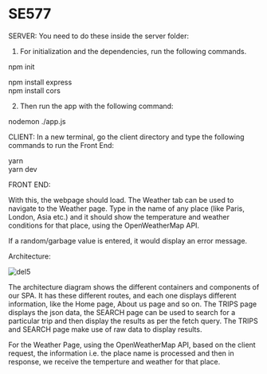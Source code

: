 # SE577

SERVER:
You need to do these inside the server folder:

1. For initialization and the dependencies, run the following commands. 

npm init

npm install express  
npm install cors  

2. Then run the app with the following command:

nodemon ./app.js


CLIENT: 
In a new terminal, go the client directory and type the following commands to run the Front End:

yarn  
yarn dev

FRONT END:

With this, the webpage should load. The Weather tab can be used to navigate to the Weather page. Type in the name of any place (like Paris, London, Asia etc.) and it should show the temperature and weather conditions for that place, using the OpenWeatherMap API.

If a random/garbage value is entered, it would display an error message.   

Architecture:  

<!-- ![del4-diagram](https://github.com/dr3248/SE577/assets/55326813/cf5dc9c0-f358-48d8-ba30-f34030e93013)
 -->
![del5](https://github.com/dr3248/SE577/assets/55326813/b527da2a-33ca-47de-a612-20f31ab1611e)



The architecture diagram shows the different containers and components of our SPA. It has these different routes, and each one displays different information, like the Home page, About us page and so on. The TRIPS page displays the json data, the SEARCH page can be used to search for a particular trip and then display the results as per the fetch query. The TRIPS and SEARCH page make use of raw data to display results. 

For the Weather Page, using the OpenWeatherMap API, based on the client request, the information i.e. the place name is processed and then in response, we receive the temperture and weather for that place. 

